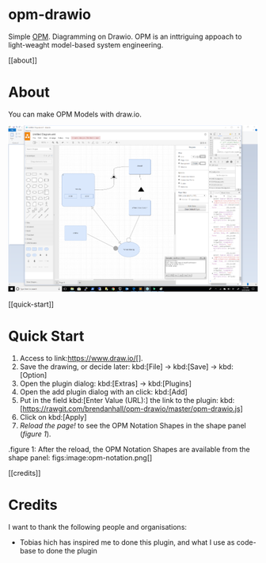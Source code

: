 # opm-drawio

Simple [OPM](https://en.wikipedia.org/wiki/Object_Process_Methodology). Diagramming on Drawio. OPM is an inttriguing appoach to light-weaght model-based system engineering.

[[about]]

# About

You can make OPM Models with draw.io.

![Screenshot ](https://github.com/brendanhall/opm-drawio/blob/master/figs/screenshot.png)

[[quick-start]]

# Quick Start

1.  Access to link:https://www.draw.io/[].
2.  Save the drawing, or decide later: kbd:[File] -> kbd:[Save] -> kbd:[Option]
3.  Open the plugin dialog: kbd:[Extras] -> kbd:[Plugins]
4.  Open the add plugin dialog with an click: kbd:[Add]
5.  Put in the field kbd:[Enter Value (URL):] the link to the plugin: kbd:[https://rawgit.com/brendanhall/opm-drawio/master/opm-drawio.js]
6.  Click on kbd:[Apply]
7.  _Reload the page!_ to see the OPM Notation Shapes in the shape panel (_figure 1_).

.figure 1: After the reload, the OPM Notation Shapes are available from the shape panel:
figs:image:opm-notation.png[]

[[credits]]
# Credits

I want to thank the following people and organisations:

* Tobias 
hich has inspired me to done this plugin, and what I use as code-base to done the plugin
